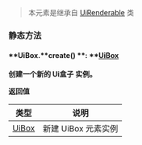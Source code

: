 > 本元素是继承自 [UiRenderable](https://www.yuque.com/box3lab/api/yzgcv4sfm223f9we) 类


### **静态方法**

#### **UiBox.**create() **: **[**UiBox**](https://www.yuque.com/box3lab/api/qyt6rmeqtd2y9xtm)
**创建一个新的 Ui盒子 实例。**

**返回值**

| **类型** | **说明** |
| --- | --- |
| [UiBox](https://www.yuque.com/box3lab/api/qyt6rmeqtd2y9xtm) | 新建 UiBox 元素实例 |


